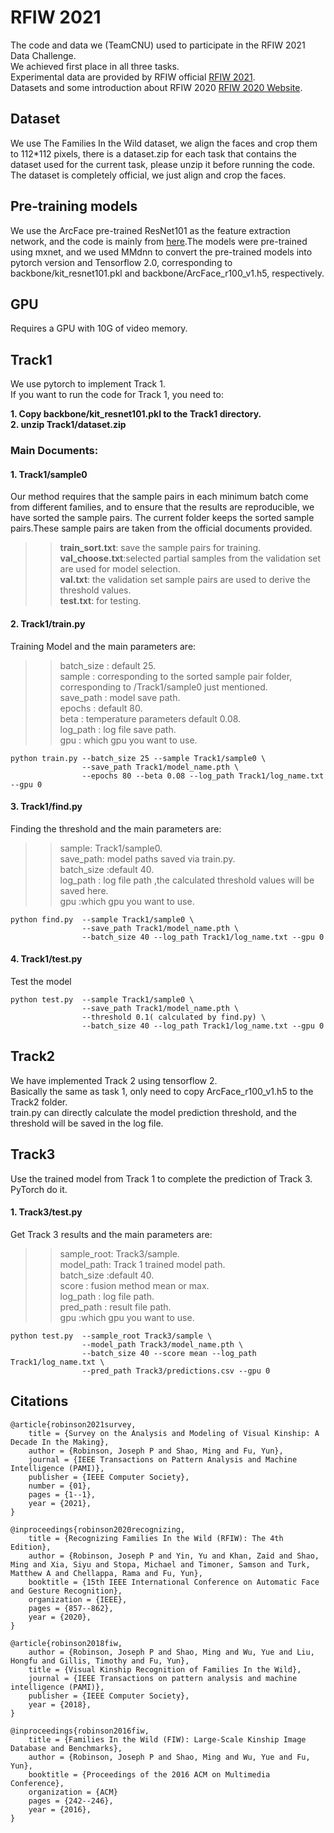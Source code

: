 # RFIW 2021
The code and data we (TeamCNU) used to participate in the RFIW 2021 Data Challenge.     
We achieved first place in all three tasks.  
Experimental data are provided by RFIW official [RFIW 2021](https://competitions.codalab.org/competitions/21843#learn_the_details).  
Datasets and some introduction about RFIW 2020 [RFIW 2020 Website](https://web.northeastern.edu/smilelab/rfiw2020/).  

## Dataset
We use The Families In the Wild dataset, we align the faces and crop them to 112*112 pixels, there is a dataset.zip for each task that contains the dataset used for the current task, please unzip it before running the code.  The dataset is completely official, we just align and crop the faces.  

## Pre-training models
We use the ArcFace pre-trained ResNet101 as the feature extraction network, and the code is mainly from [here](https://github.com/dmlc/gluon-cv).The models were pre-trained using mxnet, and we used MMdnn to convert the pre-trained models into pytorch version and Tensorflow 2.0, corresponding to backbone/kit_resnet101.pkl and backbone/ArcFace_r100_v1.h5, respectively.  

## GPU
Requires a GPU with 10G of video memory.  

## Track1 
We use pytorch to implement Track 1.  
If you want to run the code for Track 1, you need to:  
  
**1. Copy backbone/kit_resnet101.pkl to the Track1 directory.**  
**2. unzip Track1/dataset.zip**  


### Main Documents:  
#### 1. Track1/sample0     
Our method requires that the sample pairs in each minimum batch come from different families, and to ensure that the results are reproducible, we have sorted the sample pairs. The current folder keeps the sorted sample pairs.These sample pairs are taken from the official documents provided.  
>>**train_sort.txt**: save the sample pairs for training.  
**val_choose.txt**:selected partial samples from the validation set are used for model selection.  
**val.txt**: the validation set sample pairs are used to derive the threshold values.  
**test.txt**: for testing.  


#### 2. Track1/train.py  
Training Model and the main parameters are:  
>>batch_size : default 25.  
sample  : corresponding to the sorted sample pair folder, corresponding to /Track1/sample0 just mentioned.  
save_path : model save path.  
epochs : default 80.  
beta : temperature parameters default 0.08.  
log_path : log file save path.  
gpu : which gpu you want to use.  
```
python train.py --batch_size 25 --sample Track1/sample0 \  
                --save_path Track1/model_name.pth \  
                --epochs 80 --beta 0.08 --log_path Track1/log_name.txt --gpu 0  
```
#### 3. Track1/find.py    
Finding the threshold and the main parameters are:  
>>sample: Track1/sample0.  
save_path: model paths saved via train.py.  
batch_size :default 40.  
log_path : log file path ,the calculated threshold values will be saved here.  
gpu :which gpu you want to use.  
```
python find.py  --sample Track1/sample0 \  
                --save_path Track1/model_name.pth \  
                --batch_size 40 --log_path Track1/log_name.txt --gpu 0 
```

#### 4. Track1/test.py    
Test the model   
```
python test.py  --sample Track1/sample0 \  
                --save_path Track1/model_name.pth \  
                --threshold 0.1( calculated by find.py) \  
                --batch_size 40 --log_path Track1/log_name.txt --gpu 0 
```
## Track2
We have implemented Track 2 using tensorflow 2.  
Basically the same as task 1, only need to copy ArcFace_r100_v1.h5 to the Track2 folder.  
train.py can directly calculate the model prediction threshold, and the threshold will be saved in the log file.  

## Track3
Use the trained model from Track 1 to complete the prediction of Track 3. PyTorch do it.     
#### 1. Track3/test.py    
Get Track 3 results and  the main parameters are:
>>sample_root: Track3/sample.  
model_path: Track 1 trained model path.      
batch_size :default 40.  
score : fusion method  mean or max.  
log_path : log file path.  
pred_path : result file path.  
gpu :which gpu you want to use.  
```
python test.py  --sample_root Track3/sample \  
                --model_path Track3/model_name.pth \  
                --batch_size 40 --score mean --log_path Track1/log_name.txt \  
                --pred_path Track3/predictions.csv --gpu 0
```
## Citations  

```
@article{robinson2021survey,
    title = {Survey on the Analysis and Modeling of Visual Kinship: A Decade In the Making},
    author = {Robinson, Joseph P and Shao, Ming and Fu, Yun},
    journal = {IEEE Transactions on Pattern Analysis and Machine Intelligence (PAMI)},
    publisher = {IEEE Computer Society},
    number = {01},
    pages = {1--1},
    year = {2021},
}

@inproceedings{robinson2020recognizing,
    title = {Recognizing Families In the Wild (RFIW): The 4th Edition},
    author = {Robinson, Joseph P and Yin, Yu and Khan, Zaid and Shao, Ming and Xia, Siyu and Stopa, Michael and Timoner, Samson and Turk, Matthew A and Chellappa, Rama and Fu, Yun},
    booktitle = {15th IEEE International Conference on Automatic Face and Gesture Recognition},
    organization = {IEEE},
    pages = {857--862},
    year = {2020},
}

@article{robinson2018fiw,
    author = {Robinson, Joseph P and Shao, Ming and Wu, Yue and Liu, Hongfu and Gillis, Timothy and Fu, Yun},
    title = {Visual Kinship Recognition of Families In the Wild},
    journal = {IEEE Transactions on pattern analysis and machine intelligence (PAMI)},
    publisher = {IEEE Computer Society},
    year = {2018},
}

@inproceedings{robinson2016fiw,
    title = {Families In the Wild (FIW): Large-Scale Kinship Image Database and Benchmarks},
    author = {Robinson, Joseph P and Shao, Ming and Wu, Yue and Fu, Yun},
    booktitle = {Proceedings of the 2016 ACM on Multimedia Conference},
    organization = {ACM}
    pages = {242--246},
    year = {2016},
}

```
